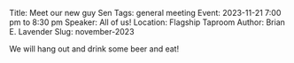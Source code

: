 Title: Meet our new guy Sen
Tags: general meeting
Event: 2023-11-21 7:00 pm to 8:30 pm
Speaker: All of us!
Location: Flagship Taproom
Author: Brian E. Lavender
Slug: november-2023

We will hang out and drink some beer and eat! 
